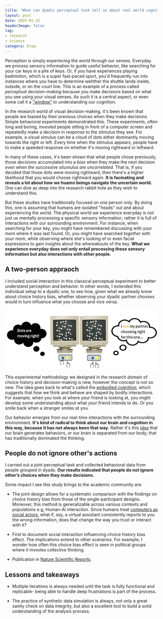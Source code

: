 ```yaml
---
title: "What can dyadic perceptual task tell us about real world cognition?"
layout: post
date: 2025-01-25
headerImage: false
tag:
- research
- science
category: blog
---
```


Perception is simply experiecing the world through our senses. Everyday we process sensory information to guide useful behavior, like searching for your car keys in a pile of keys. Or, if you have experiences playing badminton, which is a super fast-paced sport, you'd frequently run into instances where you have to determine wehther the shuttle lands inside, outside, or on the court line. This is an example of a process called *perceptual decision-making* because you make decisions based on what you see using your visual senses. As such it is a central aspect, or even some call it a ["window"](https://www.bccn-berlin.de/talks/anne-urai-choice-history-bias-as-a-window-into-cognition-and-neural-circuits.html) to understanding our cognition.

In the research world of visual decision-making, it's been known that people are biased by their previous choices when they make decisions. Simple behavioral experiments demonstrated this. These experiments, often long and boring, invovled people sitting in front of a computer screen and repeatedly make a decision in response to the stimulus they see. For example, a visual simulus can be a cloud of dots either dominantly moving towards the right or left. Every time when the stimulus appears, people have to make a speeded response on whether it's moving rightward or leftward.

In many of these cases, it's been shown that what people chose previously, those decisions accumulated into a *bias* when they make the next decision *even when the successive stiumulus are uncorrelated*. That is, if you decided that those dots were moving rightward, then there's a higher likelihood that you would choose rightward again. **It is facinating and reveals a lot about how we huamn beings navigate the uncertain world.** One can dive as deep into the research rabbit hole as they wish to understand this.

But these studies have traditionally focused on one person only. By doing this, one is assuming that humans are isolated "heads" out and about experiencing the world. The physical world we experience everyday is not just us mentally processing a specific sensory information,  rather it is full of interactions with our surrounding environment. For instance, when searching for your key, you might have remembered discussing with your mom where it was last found. Or, you might have searched *together* with your mom, while observing where she's looking of or even facial expressions to gain insights about the whereabouts of the key. **What we experience everyday does not only entail processing these sensory information but also interactions with other people.**

## A two-person appraoch

I included social interaction in this classical perceptual experiment to better understand perception and behavior. In other words, I extended this individual setup to a dyadic one, to see how, given what we already know about choice history bias, whether observing your dyadic partner chooses would in turn influence what you choose and vice versa.

<img src="/assets/images/dyadic-task.jpg" alt="alternate text" width="630" height="200">

This experimental methodology we designed in the research domain of choice history and decision-making is new, however the concept is not so new. The idea goes back to what's called the [embodied cognition](https://en.wikipedia.org/wiki/Embodied_cognition), which suggests that how we think and behave are shaped by bodily interactions. For example, when you look at where your friend is looking at, you might develop some understanding about what your friend intends to do. Or you smile back when a stranger smiles at you.

Our behavior emerges from our real-time interactions with the surrounding environment. **It's kind of radical to think about our brain and cognition in this way, because it has not always been that way.** Rather it's this [idea](https://plato.stanford.edu/archIves/win2013/entries/embodied-cognition/) that our brain generates behaviors, or our brain is separated from our body, that has traditionally dominated the thinking.

## People do not ignore other's actions

I carried out a joint perceptual task and collected behavioral data from people grouped in dyads. **Our results indicated that people do not ignore other’s choices when they make decisions.**

Some impact I see this study brings to the academic community are:

- The joint design allows for a systematic comparison with the findings on choice history bias from those of the single-participant designs. Moreover, this method is generalizable across various contexts and populations e.g, Human-AI interaction. Since humans treat [computers as social actors](https://dl.acm.org/doi/10.1145/191666.191703), what if, say, a virtual assistant consistently reports to you the wrong information, does that change the way you trust or interact with it?

- First to document social interaction influencing choice history bias effect. The implications extend to other scenarios. For example, I wonder how often this choice bias effect is seen in political groups where it invovles collective thinking.

- Publication in [Nature Scientific Reports](https://www.nature.com/articles/s41598-025-96182-5).

## Lessons and takeaways

- Multiple iterations is always needed until the task is fully functional and replicable- being able to handle deep frustrations is part of the process.

- The practice of synthetic data simulation is always, not only a great sanity check on data integrity, but also a excellent tool to build a solid understanding of the analysis process.